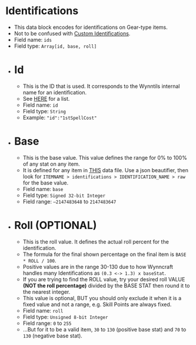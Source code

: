 # Identifications
- This data block encodes for identifications on Gear-type items.
- Not to be confused with [Custom Identifications](identificationscustom.md).
- Field name: `ids`
- Field type: `Array[id, base, roll]`
- # Id
  - This is the ID that is used. It corresponds to the Wynntils internal name for an identification.
  - See [HERE](https://raw.githubusercontent.com/Wynntils/Static-Storage/main/Reference/id_keys.json) for a list.
  - Field name: `id`
  - Field type: `String`
  - Example: `"id":"1stSpellCost"`
- # Base
  - This is the base value. This value defines the range for 0% to 100% of any stat on any item.
  - It is defined for any item in [THIS](https://raw.githubusercontent.com/Wynntils/Static-Storage/main/Reference/gear.json) data file. Use a json beautifier, then look for `ITEMNAME > identifications > IDENTIFICATION_NAME > raw` for the base value.
  - Field name: `base`
  - Field type: `Signed 32-bit Integer`
  - Field range: `–2147483648` to `2147483647`
- # Roll (OPTIONAL)
  - This is the roll value. It defines the actual roll percent for the identification.
  - The formula for the final shown percentage on the final item is `BASE * ROLL / 100`.
  - Positive values are in the range 30-130 due to how Wynncraft handles many Identifications as `(0.3 <-> 1.3) x baseStat`. 
  - If you are trying to find the ROLL value, try your desired roll VALUE **(NOT the roll percentage)** divided by the BASE STAT then round it to the nearest integer. 
  - This value is optional, BUT you should only exclude it when it is a fixed value and not a range, e.g. Skill Points are always fixed.
  - Field name: `roll`
  - Field type: `Unsigned 8-bit Integer`
  - Field range: `0` to `255`
  - ...But for it to be a valid item, `30` to `130` (positive base stat) and `70` to `130` (negative base stat).